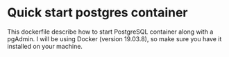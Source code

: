 # Quick start postgres container
This dockerfile describe how to start PostgreSQL container along with a pgAdmin.
I will be using Docker (version 19.03.8), so make sure you have it installed on your machine.